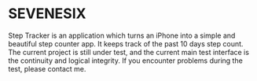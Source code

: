 # SEVENESIX
Step Tracker is an application which turns an iPhone into a simple and beautiful step counter app. It keeps track of the past 10 days step count. The current project is still under test, and the current main test interface is the continuity and logical integrity. If you encounter problems during the test, please contact me.
